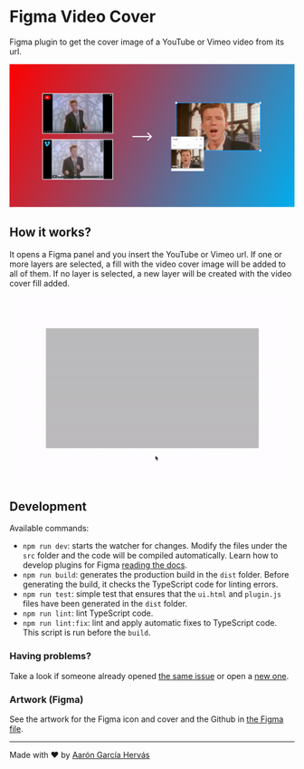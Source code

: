 # Figma Video Cover

Figma plugin to get the cover image of a YouTube or Vimeo video from its url.

![Figma Video Cover Artwork](.github/images/cover.png)

## How it works?

It opens a Figma panel and you insert the YouTube or Vimeo url. If one or more layers are selected, a fill with the video cover image will be added to all of them. If no layer is selected, a new layer will be created with the video cover fill added.

![Figma Video Cover Demo](.github/images/demo.gif)

## Development

Available commands:

- `npm run dev`: starts the watcher for changes. Modify the files under the `src` folder and the code will be compiled automatically. Learn how to develop plugins for Figma [reading the docs](https://www.figma.com/plugin-docs/setup/).
- `npm run build`: generates the production build in the `dist` folder. Before generating the build, it checks the TypeScript code for linting errors.
- `npm run test`: simple test that ensures that the `ui.html` and `plugin.js` files have been generated in the `dist` folder.
- `npm run lint`: lint TypeScript code.
- `npm run lint:fix`: lint and apply automatic fixes to TypeScript code. This script is run before the `build`.

### Having problems?

Take a look if someone already opened [the same issue](https://github.com/aarongarciah/figma-video-cover/issues?utf8=%E2%9C%93&q=is%3Aissue+is%3Aclosed+sort%3Aupdated-desc+) or open a [new one](https://github.com/aarongarciah/figma-video-cover/issues/new).

### Artwork (Figma)

See the artwork for the Figma icon and cover and the Github in [the Figma file](https://www.figma.com/file/opcLVoEFiMH6B9bvlKp9Cd/).

---

Made with ♥️ by [Aarón García Hervás](https://twitter.com/aarongarciah)
